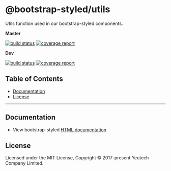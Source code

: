 # @bootstrap-styled/utils

Utils function used in our bootstrap-styled components.

**Master**

[![build status](https://module.kopaxgroup.com/bootstrap-styled/bootstrap-styled-utils/badges/master/build.svg)](https://module.kopaxgroup.com/bootstrap-styled/bootstrap-styled-utils/commits/master)
[![coverage report](https://module.kopaxgroup.com/bootstrap-styled/bootstrap-styled-utils/badges/master/coverage.svg)](https://module.kopaxgroup.com/bootstrap-styled/bootstrap-styled-utils/commits/master)

**Dev**

[![build status](https://module.kopaxgroup.com/bootstrap-styled/bootstrap-styled-utils/badges/dev/build.svg)](https://module.kopaxgroup.com/bootstrap-styled/bootstrap-styled-utils/commits/dev)
[![coverage report](https://module.kopaxgroup.com/bootstrap-styled/bootstrap-styled-utils/badges/dev/coverage.svg)](https://module.kopaxgroup.com/bootstrap-styled/bootstrap-styled-utils/commits/dev)

## Table of Contents

  - [Documentation](#documentation)
  - [License](#license)

---
  
## Documentation

  - View bootstrap-styled [HTML documentation](https://bootstrap-styled.yeutech.com)

## License

Licensed under the MIT License, Copyright © 2017-present Yeutech Company Limited.
